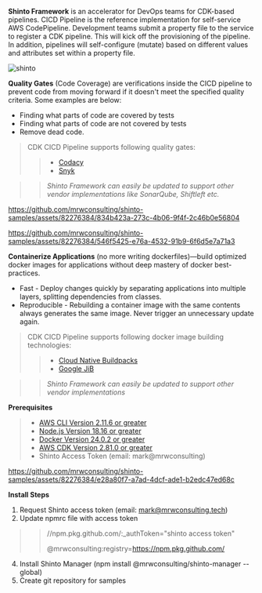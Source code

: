 **Shinto Framework** is an accelerator for DevOps teams for CDK-based pipelines. CICD Pipeline is the reference implementation for self-service AWS CodePipeline. Development teams submit a property file to the service to register a CDK pipeline. This will kick off the provisioning of the pipeline. In addition, pipelines will self-configure (mutate) based on different values and attributes set within a property file.

![shinto](https://github.com/mrwconsulting/shinto-samples/assets/82276384/5e88c6b9-8708-4d0c-a22e-eb63d703a697)

**Quality Gates** (Code Coverage) are verifications inside the CICD pipeline to prevent code from moving forward if it doesn't meet the specified quality criteria. Some examples are below:

- Finding what parts of code are covered by tests
- Finding what parts of code are not covered by tests
- Remove dead code.

> CDK CICD Pipeline supports following quality gates:
>> - [Codacy](https:www.codacy.com)
>> - [Snyk](https://snyk.io/)

>>*Shinto Framework can easily be updated to support other vendor implementations like SonarQube, Shiftleft etc.*

https://github.com/mrwconsulting/shinto-samples/assets/82276384/834b423a-273c-4b06-9f4f-2c46b0e56804

https://github.com/mrwconsulting/shinto-samples/assets/82276384/546f5425-e76a-4532-91b9-6f6d5e7a71a3

**Containerize Applications** (no more writing dockerfiles)—build optimized docker images for applications without deep mastery of docker best-practices.
- Fast - Deploy changes quickly by separating applications into multiple layers, splitting dependencies from classes.
- Reproducible - Rebuilding a container image with the same contents always generates the same image. Never trigger an unnecessary update again.

> CDK CICD Pipeline supports following docker image building technologies: 
>> - [Cloud Native Buildpacks](https://buildpacks.io/)
>> - [Google JiB](https://cloud.google.com/java/getting-started/jib)

>>*Shinto Framework can easily be updated to support other vendor implementations*

**Prerequisites**
> - [AWS CLI Version 2.11.6 or greater](https://docs.aws.amazon.com/cli/latest/userguide/getting-started-install.html)
> - [Node.js Version 18.16 or greater](https://nodejs.org/en/download)
> - [Docker Version 24.0.2 or greater](https://docs.docker.com/engine/install/)
> - [AWS CDK Version 2.81.0 or greater](https://aws.amazon.com/getting-started/guides/setup-cdk/module-two/)
> - Shinto Access Token (email: mark@mrwconsulting)

https://github.com/mrwconsulting/shinto-samples/assets/82276384/e28a80f7-a7ad-4dcf-ade1-b2edc47ed68c

**Install Steps**
1. Request Shinto access token (email: mark@mrwconsulting.tech)
2. Update npmrc file with access token
>>
>> //npm.pkg.github.com/:_authToken="shinto access token"
>> 
>> @mrwconsulting:registry=https://npm.pkg.github.com/

4. Install Shinto Manager (npm install @mrwconsulting/shinto-manager --global)
5. Create git repository for samples
